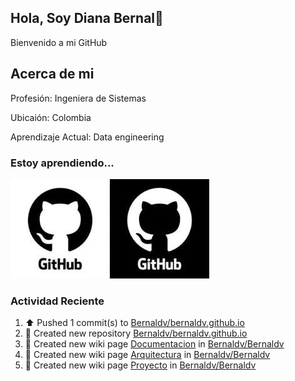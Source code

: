 ## Hola, Soy Diana Bernal👋

 Bienvenido a  mi GitHub

## Acerca de mi

Profesión: Ingeniera de Sistemas

Ubicaión: Colombia 

Aprendizaje Actual: Data engineering

### Estoy aprendiendo...

<img src="./assets/github.png"/>


### Actividad Reciente
<!--RECENT_ACTIVITY:start-->
1. ⬆️ Pushed 1 commit(s) to [Bernaldv/bernaldv.github.io](https://github.com/Bernaldv/bernaldv.github.io)<br>
2. 📔 Created new repository [Bernaldv/bernaldv.github.io](https://github.com/Bernaldv/bernaldv.github.io)<br>
3. 📖 Created new wiki page [Documentacion](https://github.com/Bernaldv/Bernaldv/wiki/Documentacion) in [Bernaldv/Bernaldv](https://github.com/Bernaldv/Bernaldv)<br>
4. 📖 Created new wiki page [Arquitectura](https://github.com/Bernaldv/Bernaldv/wiki/Arquitectura) in [Bernaldv/Bernaldv](https://github.com/Bernaldv/Bernaldv)<br>
5. 📖 Created new wiki page [Proyecto](https://github.com/Bernaldv/Bernaldv/wiki/Proyecto) in [Bernaldv/Bernaldv](https://github.com/Bernaldv/Bernaldv)<br>
<!--RECENT_ACTIVITY:end-->
<!--RECENT_ACTIVITY:last_update_end-->
